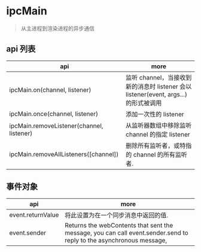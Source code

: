 # ipcMain

> 从主进程到渲染进程的异步通信

## api 列表

| api                                       | more                                                                                 |
| ----------------------------------------- | ------------------------------------------------------------------------------------ |
| ipcMain.on(channel, listener)             | 监听 channel，当接收到新的消息时 listener 会以 listener(event, args...) 的形式被调用 |
| ipcMain.once(channel, listener)           | 添加一次性的 listener                                                                |
| ipcMain.removeListener(channel, listener) | 从监听器数组中移除监听 channel 的指定 listener                                       |
| ipcMain.removeAllListeners([channel])     | 删除所有监听者，或特指的 channel 的所有监听者.                                       |

## 事件对象

| api               | more                                                                                                                |
| ----------------- | ------------------------------------------------------------------------------------------------------------------- |
| event.returnValue | 将此设置为在一个同步消息中返回的值.                                                                                 |
| event.sender      | Returns the webContents that sent the message, you can call event.sender.send to reply to the asynchronous message, |